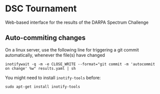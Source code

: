 # DSC Tournament
Web-based interface for the results of the DARPA Spectrum Challenge

## Auto-commiting changes

On a linux server, use the following line for triggering a git commit 
automatically, whenever the file(s) have changed

    inotifywait -q -m -e CLOSE_WRITE --format="git commit -m 'autocommit on change' %w" results.yaml | sh

You might need to install `inotify-tools` before:

    sudo apt-get install inotify-tools

